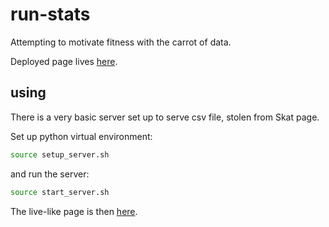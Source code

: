 # run-stats

Attempting to motivate fitness with the carrot of data.

Deployed page lives [here](https://adbond.github.io/run-stats/).

## using

There is a very basic server set up to serve csv file, stolen from Skat page.

Set up python virtual environment:

```bash
source setup_server.sh
```

and run the server:

```bash
source start_server.sh
```

The live-like page is then [here](http://127.0.0.1:5000/live).
